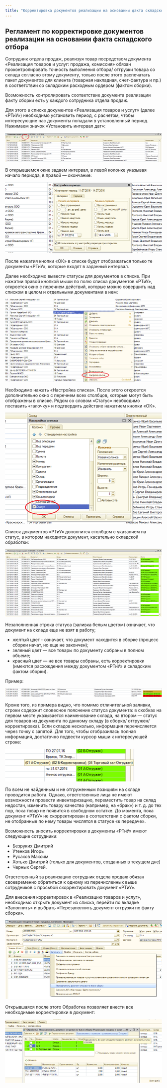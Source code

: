 ```yaml
---
title: "Корректировка документов реализации на основании факта складского отбора"
---
```


## Регламент по корректировке документов реализации на основании факта складского отбора

Сотрудник отдела продаж, реализуя товар посредством документа «Реализация товаров и услуг: продажа, комиссия» обязан проконтролировать точность выполнения отбора/ отгрузки товара со склада согласно этому документу, только после этого распечатать пакет документов для клиента (товарная накладная, счет-фактура и пр.) в соответствии со складским расходным ордером (фактом сборки).

Возможность контролировать соответствие документа реализации факту сборки есть у каждого сотрудника отдела продаж.

Для этого в списке документов «Реализация товаров и услуг» (далее «РТиУ») необходимо установить период, с расчетом, чтобы интересующие нас документы попадали в установленный период. Нажимаем значок «Установить интервал дат»:

![](_attach/lu259803uf3q7_tmp_5803a731faa2f95e.png)

В открывшемся окне задаем интервал, в левой колонке указывая начало периода, в правой — окончание:

![](_attach/lu259803uf3q7_tmp_8cd7d1866288c6b2.png)

После нажатия кнопки «ОК» в списке будут отображаться только те документы «РТиУ», которые входят в заданный интервал.

Далее необходимо вывести статусы для документов в списке. При нажатии правой кнопкой мыши по полю списка документов «РТиУ», откроется окно с перечнем действий, которые можно совершить над списком в целом и отдельными документами в нем:

![](_attach/lu259803uf3q7_tmp_de36678fd50d1589.png)

Необходимо нажать «Настройка списка». После этого откроется дополнительно окно с перечнем всех столбцов, которые могут быть отображены в списке. Рядом со словом «Статус» необходимо поставить «галочку» и подтвердить действие нажатием кнопки «ОК».

![](_attach/lu259803uf3q7_tmp_319b3fc848c12954.png)

Список документов «РТиУ» дополнится столбцом с указанием на статус, в котором находится документ, касательно складской обработки:

![](_attach/lu259803uf3q7_tmp_44b1f23af25c7b8f.png)

Незаполненная строка статуса (заливка белым цветом) означает, что документ на складе еще не взят в работу;

- желтый цвет - означает, что документ находится в сборке (процесс сборки начат, но еще не закончен);
- зеленый цвет — все товары по документу собраны в полном объеме;
- красный цвет — не все товары собраны, есть корректировки (имеются расхождения между документом «РТиУ» и складским фактом сборки).

Пример:

![](_attach/lu259803uf3q7_tmp_8dce7dcb4293190c.png)

Кроме того, из примера видно, что помимо отличительной заливки, строки содержит словесное пояснение статуса документа: в скобках на первом месте указывается наименование склада, на втором — статус для товаров из документа по данному складу (в сборке/ отгружен/ корректировка). Если складов несколько, информация перечисляется через точку с запятой. Для того, чтобы отобразилась полная информация, достаточно подвести курсор мыши к интересующей строке:

![](_attach/lu259803uf3q7_tmp_4e7cd12a8d5ae6c7.png)

По всем не найденным и не отгруженным позициям на складе проводится работа. Однако, ответственные лица не имеют возможности провести инвентаризацию, переместить товар на склад недостач, изменить товару качество (например, на «брак») и т. д. до тех пор, пока товар не появится в свободном остатке. До момента, пока документ «РТиУ» не скорректирован в соответствии с фактом сборки, не отобранные по нему товары числятся в статусе «к передаче».

Возможность вносить корректировки в документы «РТиУ» имеют следующие сотрудники:

- Безруких Дмитрий
- Утенков Игорь
- Русаков Максим
- Хотько Дмитрий (только для документов, созданных в текущем дне)
- Черных Сергей.

Ответственный за реализацию сотрудник отдела продаж обязан своевременно обратиться к одному из перечисленных выше сотрудников с просьбой скорректировать документ «РТиУ».

Для внесения корректировок в «Реализацию товаров и услуг», необходимо открыть документ из списка, перейти по вкладке «Заполнить» и выбрать «Перезаполнить документ отгрузки по факту сборки».

![](_attach/lu259803uf3q7_tmp_e30465bd22b3b37e.png)

Открывшаяся после этого Обработка позволяет внести все необходимые корректировки в документ:

![](_attach/lu259803uf3q7_tmp_814890c63b4b72ad.png)
